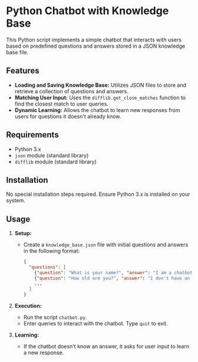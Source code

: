 # Python Chatbot with Knowledge Base

This Python script implements a simple chatbot that interacts with users based on predefined questions and answers stored in a JSON knowledge base file.

## Features

- **Loading and Saving Knowledge Base:** Utilizes JSON files to store and retrieve a collection of questions and answers.
- **Matching User Input:** Uses the `difflib.get_close_matches` function to find the closest match to user queries.
- **Dynamic Learning:** Allows the chatbot to learn new responses from users for questions it doesn't already know.

## Requirements

- Python 3.x
- `json` module (standard library)
- `difflib` module (standard library)

## Installation

No special installation steps required. Ensure Python 3.x is installed on your system.

## Usage

1. **Setup:**
   - Create a `knowledge_base.json` file with initial questions and answers in the following format:
     ```json
     {
       "questions": [
         {"question": "What is your name?", "answer": "I am a chatbot."},
         {"question": "How old are you?", "answer": "I don't have an age."},
         ...
       ]
     }
     ```

2. **Execution:**
   - Run the script `chatbot.py`.
   - Enter queries to interact with the chatbot. Type `quit` to exit.

3. **Learning:**
   - If the chatbot doesn't know an answer, it asks for user input to learn a new response.
